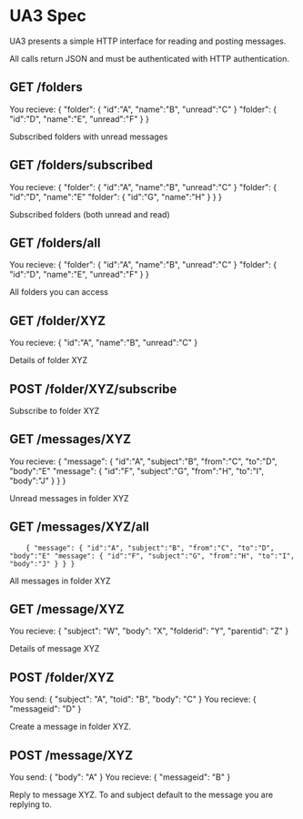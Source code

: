 UA3 Spec
========

UA3 presents a simple HTTP interface for reading and posting messages.

All calls return JSON and must be authenticated with HTTP authentication.

## GET /folders
You recieve:
        { "folder": { "id":"A", "name":"B", "unread":"C" } "folder": { "id":"D", "name":"E", "unread":"F" } }

Subscribed folders with unread messages

## GET /folders/subscribed
You recieve:
        { "folder": { "id":"A", "name":"B", "unread":"C" } "folder": { "id":"D", "name":"E"  "folder": { "id":"G", "name":"H" } } }

Subscribed folders (both unread and read)

## GET /folders/all
You recieve:
        { "folder": { "id":"A", "name":"B", "unread":"C" } "folder": { "id":"D", "name":"E", "unread":"F" } }

All folders you can access

## GET /folder/XYZ
You recieve:
        { "id":"A", "name":"B", "unread":"C" }

Details of folder XYZ

## POST /folder/XYZ/subscribe
Subscribe to folder XYZ

## GET /messages/XYZ
You recieve:
        { "message": { "id":"A", "subject":"B", "from":"C", "to":"D", "body":"E" "message": { "id":"F", "subject":"G", "from":"H", "to":"I", "body":"J" } } }

Unread messages in folder XYZ

## GET /messages/XYZ/all
        { "message": { "id":"A", "subject":"B", "from":"C", "to":"D", "body":"E" "message": { "id":"F", "subject":"G", "from":"H", "to":"I", "body":"J" } } }

All messages in folder XYZ

## GET /message/XYZ
You recieve:
        { "subject": "W", "body": "X", "folderid": "Y", "parentid": "Z" }

Details of message XYZ

## POST /folder/XYZ
You send:
        { "subject": "A", "toid": "B", "body": "C" }
You recieve:
        { "messageid": "D" }

Create a message in folder XYZ.

## POST /message/XYZ
You send:
        { "body": "A" }
You recieve:
        { "messageid": "B" }

Reply to message XYZ. To and subject default to the message you are replying to.